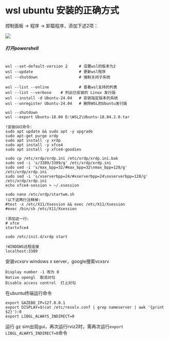 # wsl ubuntu 安装的正确方式





控制面板 -> 程序 -> 卸载程序，添加下述2项：

![](https://img-blog.csdnimg.cn/direct/e1bf247bc5944da6a353e7242b65ae5a.png)



##### 打开powershell

```

wsl --set-default-version 2		# 设置wsl的版本为2
wsl --update					# 更新wsl程序
wsl --shutdown					# 强制关闭子系统

wsl --list --online				# 查看wsl支持的列表
wsl --list --verbose	# 列出已安装的 Linux 发行版
wsl --install -d Ubuntu-24.04	# 安装指定版本的系统
wsl --unregister Ubuntu-24.04	# 删除WSL的Ubuntu发行版

wsl --shutdown
wsl --export Ubuntu-18.04 D:\WSL2\Ubuntu-18.04.2.0.tar
```



```
!安装GUI命令:
sudo apt update && sudo apt -y upgrade
sudo apt-get purge xrdp
sudo apt install -y xrdp
sudo apt install -y xfce4
sudo apt install -y xfce4-goodies

sudo cp /etc/xrdp/xrdp.ini /etc/xrdp/xrdp.ini.bak
sudo sed -i 's/3389/3389/g' /etc/xrdp/xrdp.ini
sudo sed -i 's/max_bpp=32/#max_bpp=32\nmax_bpp=128/g' /etc/xrdp/xrdp.ini
sudo sed -i 's/xserverbpp=24/#xserverbpp=24\nxserverbpp=128/g' /etc/xrdp/xrdp.ini
echo xfce4-session > ~/.xsession

sudo nano /etc/xrdp/startwm.sh
!以下这两行注释掉:
#test -x /etc/X11/Xsession && exec /etc/X11/Xsession
#exec /bin/sh /etc/X11/Xsession

!添加这一行:
# xfce
startxfce4

sudo /etc/init.d/xrdp start

!WINDOWS远程连接
localhost:3389
```



安装vcxsrv windows x server，google搜索vcxsrv

```
Display number -1 改为 0
Native opengl  取消对勾
Disable access control  打上对勾
```

在ubuntu终端运行命令

```
export GAZEBO_IP=127.0.0.1
export DISPLAY=$(cat /etc/resolv.conf | grep nameserver | awk '{print $2}'):0 
export LIBGL_ALWAYS_INDIRECT=0
```

运行 gz sim出现gui，再次运行rviz2时，需再次运行`export LIBGL_ALWAYS_INDIRECT=0`命令
